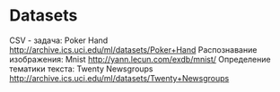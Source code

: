 # Datasets
CSV - задача: Poker Hand http://archive.ics.uci.edu/ml/datasets/Poker+Hand
Распознавание изображения: Mnist http://yann.lecun.com/exdb/mnist/
Определение тематики текста: Twenty Newsgroups http://archive.ics.uci.edu/ml/datasets/Twenty+Newsgroups